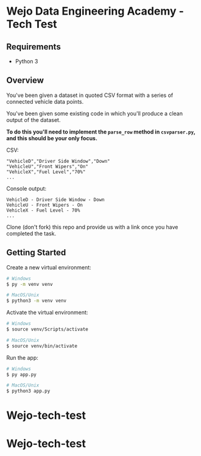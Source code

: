 # Wejo Data Engineering Academy - Tech Test

## Requirements
* Python 3

## Overview

You've been given a dataset in quoted CSV format with a series of connected vehicle data points. 

You've been given some existing code in which you'll produce a clean output of the dataset.

**To do this you'll need to implement the `parse_row` method in `csvparser.py`, and this should be your only focus.**
  
CSV:
```
"VehicleD","Driver Side Window","Down"
"VehicleU","Front Wipers","On"
"VehicleX","Fuel Level","70%"
...
```

Console output:
```
VehicleD - Driver Side Window - Down 
VehicleU - Front Wipers - On
VehicleX - Fuel Level - 70% 
...
```

Clone (don't fork) this repo and provide us with a link once you have completed the task.

## Getting Started

Create a new virtual environment:

```sh
# Windows
$ py -m venv venv

# MacOS/Unix
$ python3 -m venv venv
```

Activate the virtual environment:

```sh
# Windows
$ source venv/Scripts/activate

# MacOS/Unix
$ source venv/bin/activate
```

Run the app:

```sh
# Windows
$ py app.py

# MacOS/Unix
$ python3 app.py
```
# Wejo-tech-test
# Wejo-tech-test

